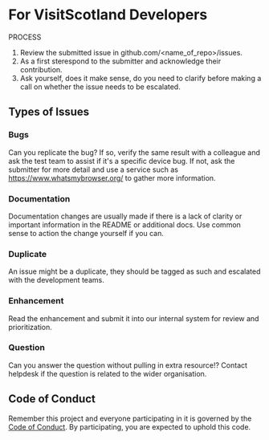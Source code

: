 # For VisitScotland Developers

PROCESS

1. Review the submitted issue in github.com/<name_of_repo>/issues.
2. As a first sterespond to the submitter and acknowledge their contribution.
3. Ask yourself, does it make sense, do you need to clarify before making a call on whether the issue needs to be escalated.

## Types of Issues

### Bugs
Can you replicate the bug?  If so, verify the same result with a colleague and ask the test team to assist if it's a specific device bug.  If not, ask the submitter for more detail and use a service such as https://www.whatsmybrowser.org/ to gather more information.

### Documentation
Documentation changes are usually made if there is a lack of clarity or important information in the README or additional docs.  Use common sense to action the change yourself if you can.

### Duplicate
An issue might be a duplicate, they should be tagged as such and escalated with the development teams.

### Enhancement
Read the enhancement and submit it into our internal system for review and prioritization.

### Question
Can you answer the question without pulling in extra resource!?  Contact helpdesk if the question is related to the wider organisation.

## Code of Conduct

Remember this project and everyone participating in it is governed by the
[<Name of Repo> Code of Conduct](https://github.com/visitscotland/<name_of_repo>/CODE_OF_CONDUCT.md).
By participating, you are expected to uphold this code.

